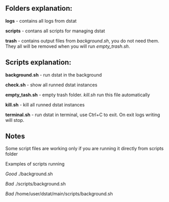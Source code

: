 ## Folders explanation:

**logs** - contains all logs from dstat

**scripts** - contans all scripts for managing dstat

**trash** - contains output files from *background.sh*, you do not need them. They all will be removed when you will run *empty_trash.sh*. 



## Scripts explanation: 
**background.sh** - run dstat in the background

**check.sh** - show all runned dstat instances

**empty_tash.sh** - empty trash folder. *kill.sh* run this file automatically

**kill.sh** - kill all runned dstat instances

**terminal.sh** - run dstat in terminal, use Ctrl+C to exit. On exit logs writing will stop.



## Notes
Some script files are working only if you are running it directly from scripts folder

Examples of scripts running

*Good* ./background.sh          

*Bad* ./scripts/background.sh

*Bad* /home/user/dstat/main/scripts/background.sh